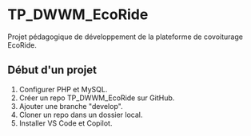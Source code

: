 # TP_DWWM_EcoRide
Projet pédagogique de développement de la plateforme de covoiturage EcoRide.

## Début d'un projet
1. Configurer PHP et MySQL.
2. Créer un repo TP_DWWM_EcoRide sur GitHub.
3. Ajouter une branche "develop".
4. Cloner un repo dans un dossier local.
5. Installer VS Code et Copilot.
